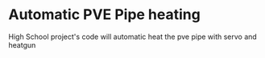 # Automatic PVE Pipe heating
High School project's code will automatic heat the pve pipe with servo and heatgun